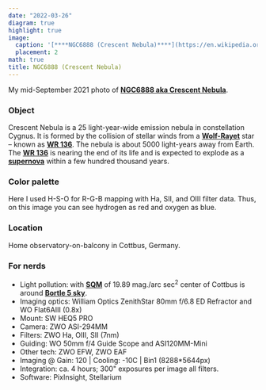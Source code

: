 ```yaml
---
date: "2022-03-26"
diagram: true
highlight: true
image:
  caption: '[****NGC6888 (Crescent Nebula)****](https://en.wikipedia.org/wiki/Crescent_Nebula)'
  placement: 2
math: true
title: NGC6888 (Crescent Nebula)
---
```


My mid-September 2021 photo of [****NGC6888 aka Crescent Nebula****](https://en.wikipedia.org/wiki/Crescent_Nebula).

### Object	

Crescent Nebula is a 25 light-year-wide emission nebula in constellation Cygnus. It is formed by the collision of stellar winds from a [**Wolf-Rayet**](https://en.wikipedia.org/wiki/Wolf%E2%80%93Rayet_star) star – known as [**WR 136**](https://en.wikipedia.org/wiki/WR_136). The nebula is about 5000 light-years away from Earth. The [**WR 136**](https://en.wikipedia.org/wiki/WR_136) is nearing the end of its life and is expected to explode as a [**supernova**](https://spaceplace.nasa.gov/supernova/en/) within a few hundred thousand years.

### Color palette

Here I used H-S-O for R-G-B mapping with Ha, SII, and OIII filter data. Thus, on this image you can see hydrogen as red and oxygen as blue.

### Location

Home observatory-on-balcony in Cottbus, Germany. 

### For nerds 

- Light pollution: with [**SQM**](https://en.wikipedia.org/wiki/Sky_quality_meter) of 19.89 mag./arc sec<sup>2</sup> center of Cottbus is around [**Bortle 5 sky**](https://www.handprint.com/ASTRO/bortle.html). 
- Imaging optics:	 William Optics ZenithStar 80mm f/6.8 ED Refractor and WO Flat6AIII (0.8x)
- Mount:	SW HEQ5 PRO
- Camera:	ZWO ASI-294MM
- Filters:	ZWO Ha, OIII, SII (7nm)
- Guiding:	WO 50mm f/4 Guide Scope and ASI120MM-Mini
- Other tech: ZWO EFW, ZWO EAF 
- Imaging @ Gain: 120 | Cooling:	-10C | Bin1 (8288*5644px)
- Integration: ca. 4 hours; 300" exposures per image all filters.
- Software: PixInsight, Stellarium

